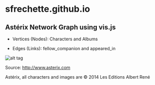 sfrechette.github.io
====================

## Astérix Network Graph using vis.js

* Vertices (Nodes): Characters and Albums

* Edges (Links): fellow_companion and appeared_in 

![alt tag](https://raw.githubusercontent.com/sfrechette/sfrechette.github.io/master/images/nw_graph.png)



Source: http://www.asterix.com 

Astérix, all characters and images are © 2014 Les Editions Albert René

